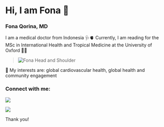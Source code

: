 # Hi, I am Fona :wave: 
### Fona Qorina, MD
I am a medical doctor from Indonesia 🩺🫀
Currently, I am reading for the MSc in International Health and Tropical Medicine at the University of Oxford 👩‍🎓

> ![Fona Head and Shoulder](https://github.com/user-attachments/assets/80549ec1-0441-42f6-a31c-ba2f755037c0)

🧠 My interests are: global cardiovascular health, global health and community engagement 

### Connect with me:
[![](https://img.shields.io/badge/Gmail-D14836?style=for-the-badge&logo=gmail&logoColor=white)](mailto:fonaqorina@gmail.com)

[![](https://img.shields.io/badge/LinkedIn-0077B5?style=for-the-badge&logo=linkedin&logoColor=white)](https://linkedin.com/in/fonaqorina)

Thank you!
